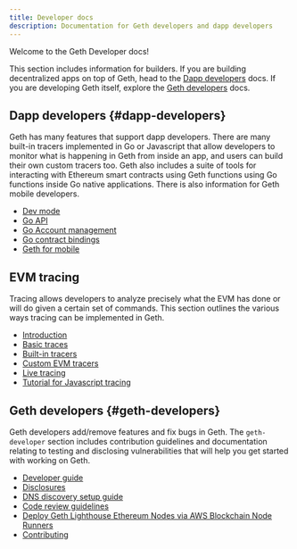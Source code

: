 ```yaml
---
title: Developer docs
description: Documentation for Geth developers and dapp developers
---
```


Welcome to the Geth Developer docs!

This section includes information for builders. If you are building decentralized apps on top of Geth, head to the [Dapp developers](#dapp-developers) docs. If you are developing Geth itself, explore the [Geth developers](#geth-developers) docs.

## Dapp developers {#dapp-developers}

Geth has many features that support dapp developers. There are many built-in tracers implemented in Go or Javascript that allow developers to monitor what is happening in Geth from inside an app, and users can build their own custom tracers too. Geth also includes a suite of tools for interacting with Ethereum smart contracts using Geth functions using Go functions inside Go native applications. There is also information for Geth mobile developers.

- [Dev mode](/docs/developers/dapp-developer/dev-mode)
- [Go API](/docs/developers/dapp-developer/native)
- [Go Account management](/docs/developers/dapp-developer/native-accounts)
- [Go contract bindings](/docs/developers/dapp-developer/native-bindings)
- [Geth for mobile](/docs/developers/dapp-developer/mobile)

## EVM tracing

Tracing allows developers to analyze precisely what the EVM has done or will do given a certain set of commands. This section outlines the various ways tracing can be implemented in Geth.

- [Introduction](/docs/developers/evm-tracing/)
- [Basic traces](/docs/developers/evm-tracing/basic-traces)
- [Built-in tracers](/docs/developers/evm-tracing/built-in-tracers)
- [Custom EVM tracers](/docs/developers/evm-tracing/custom-tracer)
- [Live tracing](/docs/developers/evm-tracing/live-tracing)
- [Tutorial for Javascript tracing](/docs/developers/evm-tracing/javascript-tutorial)

## Geth developers {#geth-developers}

Geth developers add/remove features and fix bugs in Geth. The `geth-developer` section includes contribution guidelines and documentation relating to testing and disclosing vulnerabilities that will help you get started with working on Geth.

- [Developer guide](/docs/developers/geth-developer/dev-guide)
- [Disclosures](/docs/developers/geth-developer/disclosures)
- [DNS discovery setup guide](/docs/developers/geth-developer/dns-discovery-setup)
- [Code review guidelines](/docs/developers/geth-developer/code-review-guidelines)
- [Deploy Geth Lighthouse Ethereum Nodes via AWS Blockchain Node Runners](/docs/developers/geth-developer/aws-blockchain-node-runners)
- [Contributing](/docs/developers/geth-developer/contributing)
